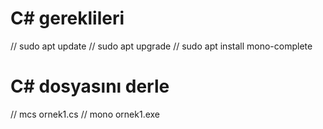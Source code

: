 # C# gereklileri
//  sudo apt update
//  sudo apt upgrade
//  sudo apt install mono-complete 
# C# dosyasını derle
// mcs ornek1.cs 
// mono ornek1.exe